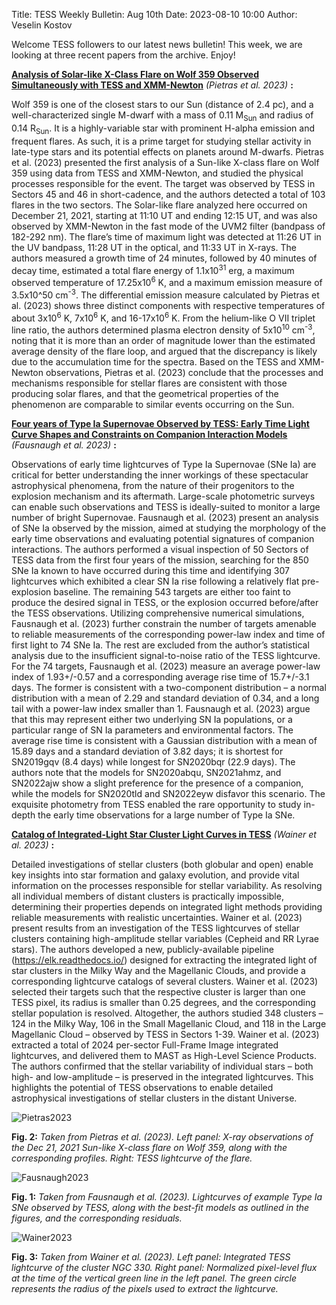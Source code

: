 Title: TESS Weekly Bulletin: Aug 10th
Date: 2023-08-10 10:00
Author: Veselin Kostov

Welcome TESS followers to our latest news bulletin! This week, we are looking at three recent papers from the archive. Enjoy!


**[Analysis of Solar-like X-Class Flare on Wolf 359 Observed Simultaneously with TESS and
XMM-Newton](https://arxiv.org/abs/2307.08425)** *(Pietras et al. 2023)* **:**

Wolf 359 is one of the closest stars to our Sun (distance of 2.4 pc), and a well-characterized single M-dwarf with a mass of 0.11 M<sub>Sun</sub> and radius of 0.14 R<sub>Sun</sub>. It is a highly-variable star with  prominent H-alpha emission and frequent flares. As such, it is a prime target for studying stellar activity in late-type stars and its potential effects on planets around M-dwarfs. Pietras et al. (2023) presented the first analysis of a Sun-like X-class flare on Wolf 359 using data from TESS and XMM-Newton, and studied the physical processes responsible for the event. The target was observed by TESS in Sectors 45 and 46 in short-cadence, and the authors detected a total of 103 flares in the two sectors. The Solar-like flare analyzed here occurred on December 21, 2021, starting at 11:10 UT and ending 12:15 UT, and was also observed by XMM-Newton in the fast mode of the UVM2 filter (bandpass of 182-292 nm). The flare’s time of maximum light was detected at 11:26 UT in the UV bandpass, 11:28 UT in the optical, and 11:33 UT in X-rays. The authors measured a growth time of 24 minutes, followed by 40 minutes of decay time, estimated a total flare energy of 1.1x10<sup>31</sup> erg, a maximum observed temperature of 17.25x10<sup>6</sup> K, and a maximum emission measure of 3.5x10^50 cm<sup>-3</sup>. The differential emission measure calculated by Pietras et al. (2023) shows three distinct components with respective temperatures of about 3x10<sup>6</sup> K, 7x10<sup>6</sup> K, and 16-17x10<sup>6</sup> K. From the helium-like  O VII triplet line ratio, the authors determined plasma electron density of 5x10<sup>10</sup> cm<sup>-3</sup>, noting that it is more than an order of magnitude lower than the estimated average density of the flare loop, and argued that the discrepancy is likely due to the accumulation time for the spectra. Based on the TESS and XMM-Newton observations, Pietras et al. (2023) conclude that the processes and mechanisms responsible for stellar flares are consistent with those producing solar flares, and that the geometrical properties of the phenomenon are comparable to similar events occurring on the Sun. 

**[Four years of Type Ia Supernovae Observed by TESS: Early Time Light Curve Shapes and Constraints on Companion Interaction Models](https://arxiv.org/abs/2307.11815)** *(Fausnaugh et al. 2023)* **:**

Observations of early time lightcurves of Type Ia Supernovae (SNe Ia) are critical for better understanding the inner workings of these spectacular astrophysical phenomena, from the nature of their progenitors to the explosion mechanism and its aftermath. Large-scale photometric surveys can enable such observations and TESS is ideally-suited to monitor a large number of bright Supernovae. Fausnaugh et al. (2023) present an analysis of SNe Ia  observed by the mission, aimed at studying the morphology of the early time observations and evaluating potential signatures of companion interactions. The authors performed a visual inspection of 50 Sectors of TESS data from the first four years of the mission, searching for the 850  SNe Ia known to have occurred during this time and  identifying 307 lightcurves which exhibited a clear SN Ia  rise following a relatively flat pre-explosion baseline. The remaining 543 targets are either too faint to produce the desired signal in TESS, or the explosion occurred before/after the TESS observations. Utilizing comprehensive numerical simulations, Fausnaugh et al. (2023) further constrain the number of targets amenable to reliable measurements of the corresponding power-law index and time of first light to 74 SNe Ia. The rest are excluded from the author’s statistical analysis due to the insufficient signal-to-noise ratio of the TESS lightcurve. For the 74 targets, Fausnaugh et al. (2023) measure an average power-law index of 1.93+/-0.57 and a corresponding average rise time of 15.7+/-3.1 days. The former is consistent with a two-component distribution – a normal distribution with a mean of 2.29 and standard deviation of 0.34, and a long tail with a power-law index smaller than 1. Fausnaugh et al. (2023) argue that this may represent either two underlying SN Ia populations, or a particular range of SN Ia  parameters and environmental factors. The average rise time is consistent with a Gaussian distribution with a mean of 15.89 days and a standard deviation of 3.82 days; it is shortest for SN2019gqv (8.4 days) while longest for SN2020bqr (22.9 days). The authors note that the models for SN2020abqu, SN2021ahmz, and SN2022ajw show a slight preference for the presence of a companion, while the models for SN2020tld and SN2022eyw disfavor this scenario. The exquisite photometry from TESS enabled the rare opportunity to study in-depth the early time observations for a large number of Type Ia SNe. 


**[Catalog of Integrated-Light Star Cluster Light Curves in TESS](https://arxiv.org/abs/2307.09510)** *(Wainer et al. 2023)* **:**

Detailed investigations of stellar clusters (both globular and open) enable key insights into star formation and galaxy evolution, and provide vital information on the processes responsible for stellar variability. As resolving all individual members of distant clusters is practically impossible,  determining their properties depends on integrated light methods providing reliable measurements with realistic uncertainties. Wainer et al. (2023) present results from an investigation of the TESS lightcurves of stellar clusters containing high-amplitude stellar variables (Cepheid and RR Lyrae stars). The authors developed a new, publicly-available pipeline (https://elk.readthedocs.io/) designed for extracting the integrated light of star clusters in the Milky Way and the Magellanic Clouds, and provide a corresponding lightcurve catalogs of several clusters. Wainer et al. (2023) selected their targets such that the respective cluster is larger than one TESS pixel, its radius is smaller than 0.25 degrees, and the corresponding stellar population is resolved. Altogether, the authors studied 348 clusters – 124 in the Milky Way, 106 in the Small Magellanic Cloud, and 118 in the Large Magellanic Cloud – observed by TESS in Sectors 1-39. Wainer et al. (2023) extracted a total of 2024 per-sector Full-Frame Image integrated lightcurves, and delivered them to MAST as High-Level Science Products. The authors confirmed that the stellar variability of individual stars – both high- and low-amplitude – is preserved in the integrated lightcurves. This highlights the potential of TESS observations to enable detailed astrophysical investigations of stellar clusters in the distant Universe. 


![Pietras2023](imagesPietras_2023_Fig2.png)

**Fig. 2:** *Taken from Pietras et al. (2023). Left panel: X-ray observations of the Dec 21, 2021 Sun-like X-class flare on Wolf 359, along with the corresponding profiles. Right: TESS lightcurve of the flare.*

![Fausnaugh2023](images/Fausnaugh_2023_Fig3.png)

**Fig. 1:** *Taken from Fausnaugh et al. (2023). Lightcurves of example Type Ia SNe observed by TESS, along with the best-fit models as outlined in the figures, and the corresponding residuals.*

![Wainer2023](images/Wainer_2023_Fig2.png)

**Fig. 3:** *Taken from Wainer et al. (2023). Left panel: Integrated TESS lightcurve of the cluster NGC 330. Right panel: Normalized pixel-level flux at the time of the vertical green line in the left panel. The green circle represents the radius of the pixels used to extract the lightcurve.*

